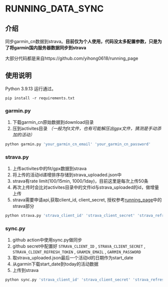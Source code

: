 # RUNNING_DATA_SYNC

## 介绍

同步garmin_cn数据到strava。**目前仅为个人使用，代码没太多配置参数，只是为了将garmin国内服务器数据同步到strava**

大部分代码都是来自https://github.com/yihong0618/running_page


## 使用说明

Python 3.9.13 运行通过。
```
pip install -r requirements.txt
```

### garmin.py
1. 下载garmin_cn原始数据到download目录
2. 压到activites目录 _（一般为fit文件，也有可能解压出gpx文件，猜测是手动添加的活动）_
``` python
python garmin.py 'your_garmin_cn_email' 'your_garmin_cn_password'
```

### strava.py

1. 上传activites中的fit/gpx数据到strava
2. 将上传的活动id递增排序存储到strava_uploaded.json中
3. strava有rate limit(100/15min, 1000/1day)，目前这里是每次上传50条
4. 再次上传时会比对activites目录中的文件id与strava_uploaded的id，做增量上传
5. strava需要申请api,获取client_id, client_secret, 授权参考[running_page](https://github.com/yihong0618/running_page)中的strava部分


``` python
python strava.py 'strava_client_id' 'strava_client_secret' 'strava_refresh_token'
```

### sync.py

1. github action中使用sync.py做同步
2. github secret中配置好 `STRAVA_CLIENT_ID` , `STRAVA_CLIENT_SECRET` , `STRAVA_CLIENT_REFRESH_TOKEN` , `GRAMIN_EMAIL` , `GARMIN_PASSWORD`
2. 取strava_uploaded.json最后一个活动id的日期作为start_date
3. 从garmin下载start_date到today的活动数据
4. 上传到strava

``` python
python sync.py 'strava_client_id' 'strava_client_secret' 'strava_refresh_token' 'your_garmin_cn_email' 'your_garmin_cn_password'
```

